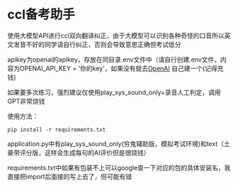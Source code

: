 # ccl备考助手
使用大模型API进行ccl双向翻译纠正，由于大模型可以识别各种奇怪的口音所以英文发音不好的同学请自行纠正，否则会导致意思正确但考试低分

apikey为openai的apikey，存放在同目录.env文件中（请自行创建.env文件，内容为OPENAI_API_KEY = '你的key'，如果没有就去[OpenAI](https://platform.openai.com/api-keys) 自己建一个(记得充钱)

如果要多次练习，强烈建议仅使用play_sys_sound_only+录音人工判定，调用GPT非常烧钱

使用方法：

```pip install -r requirements.txt```

application.py中有play_sys_sound_only(穷鬼辅助版，模拟考试环境)和text（土豪带评分版，这样会生成每句的AI评价但是很烧钱）

requirements.txt中如果有包装不上可以google查一下对应的包的具体安装名，我直接把import后面接的写上去了，但可能有错